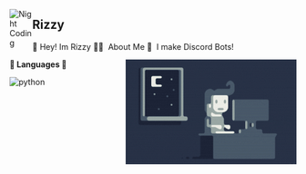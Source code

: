 <img alt="Night Coding" src="./assets/Hand%20Wave.gif" width='40' align="left"/><h2>Rizzy</h2>
👋 Hey! Im Rizzy
👨‍💼 &nbsp;About Me
🤖 &nbsp;I make Discord Bots!

<img alt="Night Coding" src="https://raw.githubusercontent.com/AVS1508/AVS1508/master/assets/Night-Coding.gif" align="right"/>

**🔨 Languages 🔨**

![python](https://camo.githubusercontent.com/1d60a65352c961dc0bc3bfcddb926a34787b47ffced9bcadeaea32962297ef5a/68747470733a2f2f696d672e736869656c64732e696f2f62616467652f2d507974686f6e2d3035313232413f7374796c653d666c6174266c6f676f3d707974686f6e)

